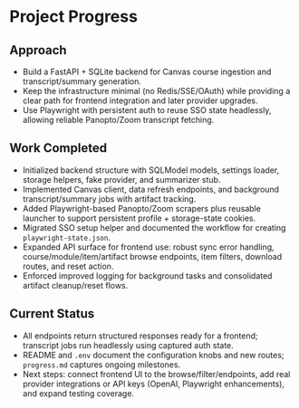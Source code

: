 # Project Progress

## Approach
- Build a FastAPI + SQLite backend for Canvas course ingestion and transcript/summary generation.
- Keep the infrastructure minimal (no Redis/SSE/OAuth) while providing a clear path for frontend integration and later provider upgrades.
- Use Playwright with persistent auth to reuse SSO state headlessly, allowing reliable Panopto/Zoom transcript fetching.

## Work Completed
- Initialized backend structure with SQLModel models, settings loader, storage helpers, fake provider, and summarizer stub.
- Implemented Canvas client, data refresh endpoints, and background transcript/summary jobs with artifact tracking.
- Added Playwright-based Panopto/Zoom scrapers plus reusable launcher to support persistent profile + storage-state cookies.
- Migrated SSO setup helper and documented the workflow for creating `playwright-state.json`.
- Expanded API surface for frontend use: robust sync error handling, course/module/item/artifact browse endpoints, item filters, download routes, and reset action.
- Enforced improved logging for background tasks and consolidated artifact cleanup/reset flows.

## Current Status
- All endpoints return structured responses ready for a frontend; transcript jobs run headlessly using captured auth state.
- README and `.env` document the configuration knobs and new routes; `progress.md` captures ongoing milestones.
- Next steps: connect frontend UI to the browse/filter/endpoints, add real provider integrations or API keys (OpenAI, Playwright enhancements), and expand testing coverage.
